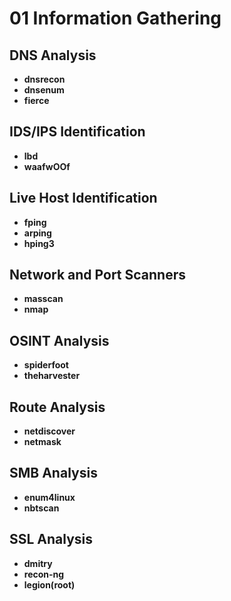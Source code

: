 # <p align="left"> 01 Information Gathering </p>
## **DNS Analysis**
- **dnsrecon**
- **dnsenum**
- **fierce**
## **IDS/IPS Identification**
- **lbd**
- **waafwOOf**
## **Live Host Identification**
- **fping**
- **arping**
- **hping3**
## **Network and Port Scanners**
- **masscan**
- **nmap**
## **OSINT Analysis**
- **spiderfoot**
- **theharvester**
## **Route Analysis**
- **netdiscover**
- **netmask**
## **SMB Analysis**
- **enum4linux**
- **nbtscan**
## **SSL Analysis**
- **dmitry**
- **recon-ng**
- **legion(root)**






 
